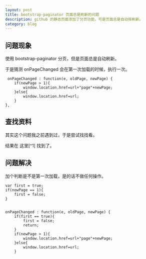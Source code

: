 ```yaml
---
layout: post
title: bootstrap-paginator 页面总是刷新的问题
description: github 的静态页面添加了分页功能，可是页面总是自动摔刷新。
category: blog
---
```


## 问题现象

使用 bootstrap-paginator 分页，但是页面总是自动刷新。

于是猜测 onPageChanged  会在第一次加载的时候，执行一次。

```
 onPageChanged : function(e, oldPage, newPage) {
    if(newPage > 1){
        window.location.href=url+"page"+newPage;
    }else{
        window.location.href=url;
    }
},
```


## 查找资料

其实这个问题我之前遇到过，于是尝试找找看。

结果在 这里[^1] 找到了。


## 问题解决

加个判断是不是第一次加载，是的话不做任何操作。

```
var first = true;
if(nowPage == 1){
    first = false;
}
            
        
onPageChanged : function(e, oldPage, newPage) {
    if(first == true){
        first = false;
        return;
    }
    if(newPage > 1){
        window.location.href=url+"page"+newPage;
    }else{
        window.location.href=url;
    }
```                 


[1]: http://tiankonguse.com/record/record.php?id=703
